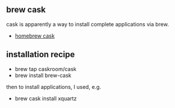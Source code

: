 ## brew cask

cask is apparently a way to install complete applications via brew.

- [homebrew cask](http://caskroom.io)

## installation recipe

- brew tap caskroom/cask
- brew install brew-cask

then to install applications, I used, e.g.

- brew cask install xquartz

